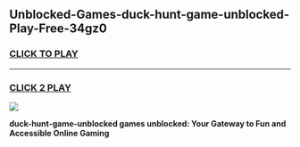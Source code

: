 
## Unblocked-Games-duck-hunt-game-unblocked-Play-Free-34gz0
<h3>
<a href="https://premium76.site?title=duck-hunt-game-unblocked&ref=22A">CLICK TO PLAY</a></h3>
<hr>

<h3>
<a href="https://premium76.site?title=duck-hunt-game-unblocked&ref=22A">CLICK 2 PLAY</a>
  
</h3>

<a href="https://premium76.site?title=duck-hunt-game-unblocked&ref=22A"><img src="https://clearcache.store/games.png"></a>


**duck-hunt-game-unblocked games unblocked: Your Gateway to Fun and Accessible Online Gaming**
